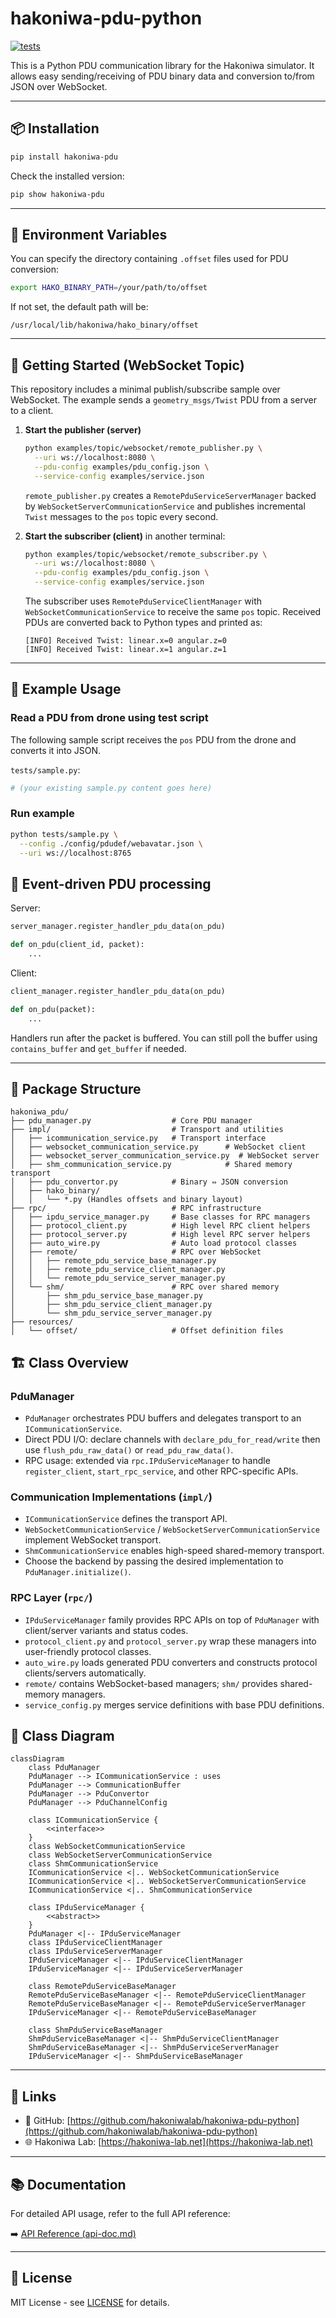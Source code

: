 # hakoniwa-pdu-python

[![tests](https://github.com/hakoniwalab/hakoniwa-pdu-python/actions/workflows/tests.yml/badge.svg)](https://github.com/hakoniwalab/hakoniwa-pdu-python/actions/workflows/tests.yml)

This is a Python PDU communication library for the Hakoniwa simulator.
It allows easy sending/receiving of PDU binary data and conversion to/from JSON over WebSocket.

---

## 📦 Installation

```bash
pip install hakoniwa-pdu
```

Check the installed version:

```bash
pip show hakoniwa-pdu
```

---

## 🔧 Environment Variables

You can specify the directory containing `.offset` files used for PDU conversion:

```bash
export HAKO_BINARY_PATH=/your/path/to/offset
```

If not set, the default path will be:

```
/usr/local/lib/hakoniwa/hako_binary/offset
```

---

## 🏁 Getting Started (WebSocket Topic)

This repository includes a minimal publish/subscribe sample over WebSocket.
The example sends a `geometry_msgs/Twist` PDU from a server to a client.

1. **Start the publisher (server)**

   ```bash
   python examples/topic/websocket/remote_publisher.py \
     --uri ws://localhost:8080 \
     --pdu-config examples/pdu_config.json \
     --service-config examples/service.json
   ```

   `remote_publisher.py` creates a `RemotePduServiceServerManager` backed by
   `WebSocketServerCommunicationService` and publishes incremental `Twist`
   messages to the `pos` topic every second.

2. **Start the subscriber (client)** in another terminal:

   ```bash
   python examples/topic/websocket/remote_subscriber.py \
     --uri ws://localhost:8080 \
     --pdu-config examples/pdu_config.json \
     --service-config examples/service.json
   ```

   The subscriber uses `RemotePduServiceClientManager` with
   `WebSocketCommunicationService` to receive the same `pos` topic. Received
   PDUs are converted back to Python types and printed as:

   ```
   [INFO] Received Twist: linear.x=0 angular.z=0
   [INFO] Received Twist: linear.x=1 angular.z=1
   ```

---

## 🚀 Example Usage

### Read a PDU from drone using test script

The following sample script receives the `pos` PDU from the drone and converts it into JSON.

`tests/sample.py`:

```python
# (your existing sample.py content goes here)
```

### Run example

```bash
python tests/sample.py \
  --config ./config/pdudef/webavatar.json \
  --uri ws://localhost:8765
```
## 📡 Event-driven PDU processing

Server:

```python
server_manager.register_handler_pdu_data(on_pdu)

def on_pdu(client_id, packet):
    ...
```

Client:

```python
client_manager.register_handler_pdu_data(on_pdu)

def on_pdu(packet):
    ...
```

Handlers run after the packet is buffered. You can still poll the buffer using
`contains_buffer` and `get_buffer` if needed.


---

## 📁 Package Structure

```
hakoniwa_pdu/
├── pdu_manager.py                  # Core PDU manager
├── impl/                           # Transport and utilities
│   ├── icommunication_service.py   # Transport interface
│   ├── websocket_communication_service.py      # WebSocket client
│   ├── websocket_server_communication_service.py  # WebSocket server
│   ├── shm_communication_service.py            # Shared memory transport
│   ├── pdu_convertor.py            # Binary ⇔ JSON conversion
│   ├── hako_binary/
│   │   └── *.py (Handles offsets and binary layout)
├── rpc/                            # RPC infrastructure
│   ├── ipdu_service_manager.py     # Base classes for RPC managers
│   ├── protocol_client.py          # High level RPC client helpers
│   ├── protocol_server.py          # High level RPC server helpers
│   ├── auto_wire.py                # Auto load protocol classes
│   ├── remote/                     # RPC over WebSocket
│   │   ├── remote_pdu_service_base_manager.py
│   │   ├── remote_pdu_service_client_manager.py
│   │   └── remote_pdu_service_server_manager.py
│   └── shm/                        # RPC over shared memory
│       ├── shm_pdu_service_base_manager.py
│       ├── shm_pdu_service_client_manager.py
│       └── shm_pdu_service_server_manager.py
├── resources/
│   └── offset/                     # Offset definition files
```

## 🏗️ Class Overview

### PduManager
- `PduManager` orchestrates PDU buffers and delegates transport to an `ICommunicationService`.
- Direct PDU I/O: declare channels with `declare_pdu_for_read/write` then use `flush_pdu_raw_data()` or `read_pdu_raw_data()`.
- RPC usage: extended via `rpc.IPduServiceManager` to handle `register_client`, `start_rpc_service`, and other RPC-specific APIs.

### Communication Implementations (`impl/`)
- `ICommunicationService` defines the transport API.
- `WebSocketCommunicationService` / `WebSocketServerCommunicationService` implement WebSocket transport.
- `ShmCommunicationService` enables high-speed shared-memory transport.
- Choose the backend by passing the desired implementation to `PduManager.initialize()`.

### RPC Layer (`rpc/`)
- `IPduServiceManager` family provides RPC APIs on top of `PduManager` with client/server variants and status codes.
- `protocol_client.py` and `protocol_server.py` wrap these managers into user-friendly protocol classes.
- `auto_wire.py` loads generated PDU converters and constructs protocol clients/servers automatically.
- `remote/` contains WebSocket-based managers; `shm/` provides shared-memory managers.
- `service_config.py` merges service definitions with base PDU definitions.

## 🧭 Class Diagram

```mermaid
classDiagram
    class PduManager
    PduManager --> ICommunicationService : uses
    PduManager --> CommunicationBuffer
    PduManager --> PduConvertor
    PduManager --> PduChannelConfig

    class ICommunicationService {
        <<interface>>
    }
    class WebSocketCommunicationService
    class WebSocketServerCommunicationService
    class ShmCommunicationService
    ICommunicationService <|.. WebSocketCommunicationService
    ICommunicationService <|.. WebSocketServerCommunicationService
    ICommunicationService <|.. ShmCommunicationService

    class IPduServiceManager {
        <<abstract>>
    }
    PduManager <|-- IPduServiceManager
    class IPduServiceClientManager
    class IPduServiceServerManager
    IPduServiceManager <|-- IPduServiceClientManager
    IPduServiceManager <|-- IPduServiceServerManager

    class RemotePduServiceBaseManager
    RemotePduServiceBaseManager <|-- RemotePduServiceClientManager
    RemotePduServiceBaseManager <|-- RemotePduServiceServerManager
    IPduServiceManager <|-- RemotePduServiceBaseManager

    class ShmPduServiceBaseManager
    ShmPduServiceBaseManager <|-- ShmPduServiceClientManager
    ShmPduServiceBaseManager <|-- ShmPduServiceServerManager
    IPduServiceManager <|-- ShmPduServiceBaseManager
```

---

## 🔗 Links

* 📘 GitHub: [https://github.com/hakoniwalab/hakoniwa-pdu-python](https://github.com/hakoniwalab/hakoniwa-pdu-python)
* 🌐 Hakoniwa Lab: [https://hakoniwa-lab.net](https://hakoniwa-lab.net)

---

## 📚 Documentation

For detailed API usage, refer to the full API reference:

➡️ [API Reference (api-doc.md)](./api-doc.md)

---

## 📜 License

MIT License - see [LICENSE](./LICENSE) for details.

